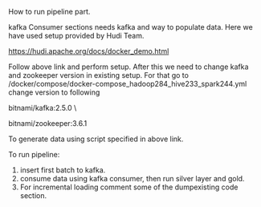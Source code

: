 How to run pipeline part.

kafka Consumer sections needs kafka and way to populate data.
Here we have used setup provided by Hudi Team.

https://hudi.apache.org/docs/docker_demo.html

Follow above link and perform setup. 
After this we need to change kafka and zookeeper version in existing setup.
For that go to /docker/compose/docker-compose_hadoop284_hive233_spark244.yml change version to following  

bitnami/kafka:2.5.0 \

bitnami/zookeeper:3.6.1

To generate data using script specified in above link.

To run pipeline:
1. insert first batch to kafka.
2. consume data using kafka consumer, then run silver layer and gold.
3. For incremental loading comment some of the dumpexisting code section.